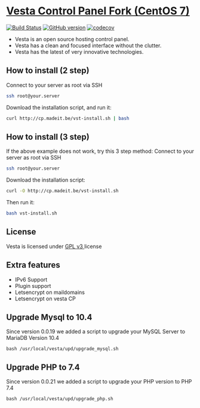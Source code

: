 [Vesta Control Panel Fork (CentOS 7)](http://vestacp.com/)
==================================================

[![Build Status](https://travis-ci.org/madeITBelgium/vesta.svg?branch=master)](https://travis-ci.org/madeITBelgium/vesta)
[![GitHub version](https://badge.fury.io/gh/madeITBelgium%2Fvesta.svg)](https://badge.fury.io/gh/madeITBelgium%2Fvesta)
[![codecov](https://codecov.io/gh/madeITBelgium/vesta/branch/master/graph/badge.svg)](https://codecov.io/gh/madeITBelgium/vesta)

* Vesta is an open source hosting control panel.
* Vesta has a clean and focused interface without the clutter.
* Vesta has the latest of very innovative technologies.

How to install (2 step)
----------------------------
Connect to your server as root via SSH
```bash
ssh root@your.server
```

Download the installation script, and run it:
```bash
curl http://cp.madeit.be/vst-install.sh | bash
```

How to install (3 step)
----------------------------
If the above example does not work, try this 3 step method:
Connect to your server as root via SSH
```bash
ssh root@your.server
```

Download the installation script:
```bash
curl -O http://cp.madeit.be/vst-install.sh
```
Then run it:
```bash
bash vst-install.sh
```

License
----------------------------
Vesta is licensed under  [GPL v3 ](https://github.com/madeITBelgium/vesta/blob/master/LICENSE) license



Extra features
----------------------------
- IPv6 Support
- Plugin support
- Letsencrypt on maildomains
- Letsencrypt on vesta CP


## Upgrade Mysql to 10.4
Since version 0.0.19 we added a script to upgrade your MySQL Server to MariaDB Version 10.4

```
bash /usr/local/vesta/upd/upgrade_mysql.sh
```

## Upgrade PHP to 7.4
Since version 0.0.21 we added a script to upgrade your PHP version to PHP 7.4

```
bash /usr/local/vesta/upd/upgrade_php.sh
```